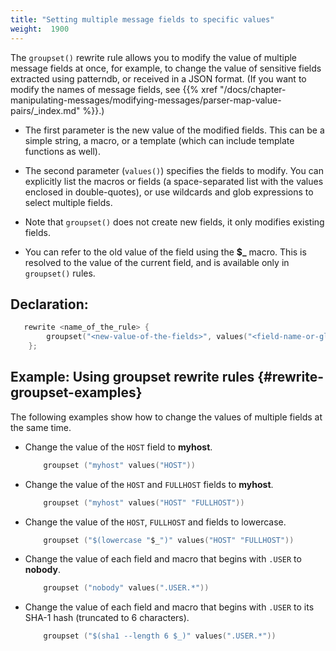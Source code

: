 ```yaml
---
title: "Setting multiple message fields to specific values"
weight:  1900
---
```

<!-- DISCLAIMER: This file is based on the syslog-ng Open Source Edition documentation https://github.com/balabit/syslog-ng-ose-guides/commit/2f4a52ee61d1ea9ad27cb4f3168b95408fddfdf2 and is used under the terms of The syslog-ng Open Source Edition Documentation License. The file has been modified by Axoflow. -->

The `groupset()` rewrite rule allows you to modify the value of multiple message fields at once, for example, to change the value of sensitive fields extracted using patterndb, or received in a JSON format. (If you want to modify the names of message fields, see {{% xref "/docs/chapter-manipulating-messages/modifying-messages/parser-map-value-pairs/_index.md" %}}.)

  - The first parameter is the new value of the modified fields. This can be a simple string, a macro, or a template (which can include template functions as well).

  - The second parameter (`values()`) specifies the fields to modify. You can explicitly list the macros or fields (a space-separated list with the values enclosed in double-quotes), or use wildcards and glob expressions to select multiple fields.

  - Note that `groupset()` does not create new fields, it only modifies existing fields.

  - You can refer to the old value of the field using the **$_** macro. This is resolved to the value of the current field, and is available only in `groupset()` rules.


## Declaration:

```c
   rewrite <name_of_the_rule> {
        groupset("<new-value-of-the-fields>", values("<field-name-or-glob>" ["<another-field-name-or-glob>"]));
    };

```



## Example: Using groupset rewrite rules {#rewrite-groupset-examples}

The following examples show how to change the values of multiple fields at the same time.

  - Change the value of the `HOST` field to **myhost**.
    
    ```c
        groupset ("myhost" values("HOST"))
    
    ```

  - Change the value of the `HOST` and `FULLHOST` fields to **myhost**.
    
    ```c
        groupset ("myhost" values("HOST" "FULLHOST"))
    
    ```

  - Change the value of the `HOST`, `FULLHOST` and fields to lowercase.
    
    ```c
        groupset ("$(lowercase "$_")" values("HOST" "FULLHOST"))
    
    ```

  - Change the value of each field and macro that begins with `.USER` to **nobody**.
    
    ```c
        groupset ("nobody" values(".USER.*"))
    
    ```

  - Change the value of each field and macro that begins with `.USER` to its SHA-1 hash (truncated to 6 characters).
    
    ```c
        groupset ("$(sha1 --length 6 $_)" values(".USER.*"))
    
    ```

